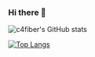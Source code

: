 ### Hi there 👋

![c4fiber's GitHub stats](https://github-readme-stats.vercel.app/api?username=c4fiber&show_icons=true&count_private=true&theme=solarized-light)

[![Top Langs](https://github-readme-stats.vercel.app/api/top-langs/?username=c4fiber&layout=compact&hide=css,perl,html,ruby,TeX&exclude_repo=jekyll-asset-path-plugin,c4fiber.github.io)](https://github.com/c4fiber/github-readme-stats)

<!--
**c4fiber/c4fiber** is a ✨ _special_ ✨ repository because its `README.md` (this file) appears on your GitHub profile.

Here are some ideas to get you started:

- 🔭 I’m currently working on ...
- 🌱 I’m currently learning ...
- 👯 I’m looking to collaborate on ...
- 🤔 I’m looking for help with ...
- 💬 Ask me about ...
- 📫 How to reach me: ...
- 😄 Pronouns: ...
- ⚡ Fun fact: ...
-->
